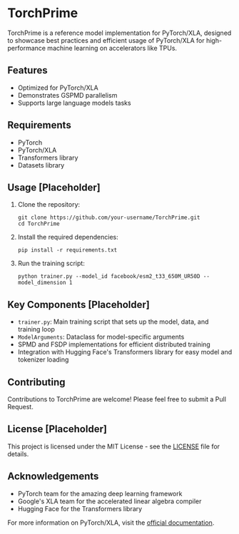 # TorchPrime

TorchPrime is a reference model implementation for PyTorch/XLA, designed to showcase best practices and efficient usage of PyTorch/XLA for high-performance machine learning on accelerators like TPUs.

## Features

- Optimized for PyTorch/XLA
- Demonstrates GSPMD parallelism
- Supports large language models tasks

## Requirements

- PyTorch
- PyTorch/XLA
- Transformers library
- Datasets library

## Usage [Placeholder]

1. Clone the repository:
   ```
   git clone https://github.com/your-username/TorchPrime.git
   cd TorchPrime
   ```

2. Install the required dependencies:
   ```
   pip install -r requirements.txt
   ```

3. Run the training script:
   ```
   python trainer.py --model_id facebook/esm2_t33_650M_UR50D --model_dimension 1
   ```

## Key Components [Placeholder]

- `trainer.py`: Main training script that sets up the model, data, and training loop
- `ModelArguments`: Dataclass for model-specific arguments
- SPMD and FSDP implementations for efficient distributed training
- Integration with Hugging Face's Transformers library for easy model and tokenizer loading

## Contributing

Contributions to TorchPrime are welcome! Please feel free to submit a Pull Request.

## License [Placeholder]

This project is licensed under the MIT License - see the [LICENSE](LICENSE) file for details.

## Acknowledgements

- PyTorch team for the amazing deep learning framework
- Google's XLA team for the accelerated linear algebra compiler
- Hugging Face for the Transformers library

For more information on PyTorch/XLA, visit the [official documentation](https://github.com/pytorch/xla).
